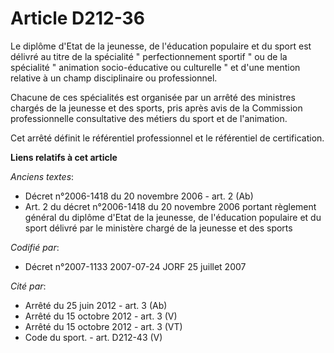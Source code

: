 # Article D212-36

Le diplôme d'Etat de la jeunesse, de l'éducation populaire et du sport est délivré au titre de la spécialité "
perfectionnement sportif " ou de la spécialité " animation socio-éducative ou culturelle " et d'une mention relative à un
champ disciplinaire ou professionnel.

Chacune de ces spécialités est organisée par un arrêté des ministres chargés de la jeunesse et des sports, pris après avis de
la Commission professionnelle consultative des métiers du sport et de l'animation.

Cet arrêté définit le référentiel professionnel et le référentiel de certification.

**Liens relatifs à cet article**

_Anciens textes_:

  - Décret n°2006-1418 du 20 novembre 2006 - art. 2 (Ab)
  - Art. 2 du décret n°2006-1418 du 20 novembre 2006 portant règlement général du diplôme d'Etat de la jeunesse, de l'éducation populaire et du sport délivré par le ministère chargé de la jeunesse et des sports

_Codifié par_:

  - Décret n°2007-1133 2007-07-24 JORF 25 juillet 2007

_Cité par_:

  - Arrêté du 25 juin 2012 - art. 3 (Ab)
  - Arrêté du 15 octobre 2012 - art. 3 (V)
  - Arrêté du 15 octobre 2012 - art. 3 (VT)
  - Code du sport. - art. D212-43 (V)
